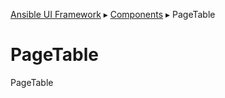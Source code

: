 [Ansible UI Framework](../Framework.md) ▸ [Components](../Components.md) ▸ PageTable

# PageTable

PageTable
